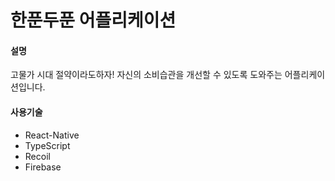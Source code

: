# 한푼두푼 어플리케이션

#### 설명

고물가 시대 절약이라도하자!
자신의 소비습관을 개선할 수 있도록 도와주는 어플리케이션입니다.

#### 사용기술

- React-Native
- TypeScript
- Recoil
- Firebase

####
